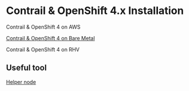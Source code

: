 # Contrail & OpenShift 4.x Installation

Contrail & OpenShift 4 on AWS

[Contrail & OpenShift 4 on Bare Metal](https://github.com/ovaleanujnpr/openshift4.x/tree/master/bare-metal)

Contrail & OpenShift 4 on RHV

## Useful tool

[Helper node](https://github.com/ovaleanujnpr/openshift4.x/tree/master/helper-node)
